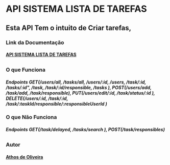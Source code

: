 
# API SISTEMA LISTA DE TAREFAS

## Esta API Tem o intuito de Criar tarefas,

### Link da Documentação

#### [API SISTEMA LISTA DE TAREFAS](https://documenter.getpostman.com/view/15418246/UyrBiG59)

##

### O que Funciona 

##### Endpoints GET(/users/all, /tasks/all, /users/:id, /users, /task/:id, /tasks/:id", /task, /task/:id/responsible, /tasks ), POST(/users/add, /task/add, /task/responsible), PUT(/users/edit/:id, /task/status/:id ), DELETE(/users/:id, /task/:id, /task/:taskId/responsible/:responsibleUserId )

### O que Não Funciona
##### Endpoints GET(/task/delayed, /tasks/search ), POST(/task/responsibles)

##

### Autor 
#### [Athos de Oliveira](https://github.com/athosoli)